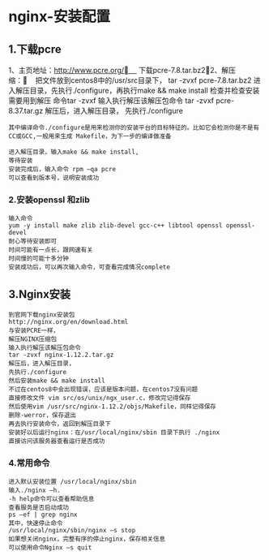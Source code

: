 # nginx-安装配置

## 1.下载pcre
1、主页地址：http://www.pcre.org/     下载pcre-7.8.tar.bz22、解压缩：    把文件放到centos8中的/usr/src目录下， tar -zvxf pcre-7.8.tar.bz2
	进入解压目录，先执行./configure，再执行make && make install 检查并检查安装
	需要用到解压 命令tar -zvxf
	输入执行解压该解压包命令
	tar -zvxf pcre-8.37.tar.gz
	解压后，进入解压目录，
	先执行./configure
	
	其中编译命令./configure是用来检测你的安装平台的目标特征的。比如它会检测你是不是有CC或GCC,一般用来生成 Makefile，为下一步的编译做准备
	
	进入解压目录，输入make && make install,
	等待安装
	安装完成后，输入命令 rpm –qa pcre 
	可以查看到版本号，说明安装成功


### 2.安装openssl 和zlib
	输入命令
	yum -y install make zlib zlib-devel gcc-c++ libtool openssl openssl-devel
	耐心等待安装即可
	时间可能有一点长，跟网速有关
	时间慢的可能十多分钟
	安装成功后，可以再次输入命令，可查看完成情况complete

## 3.Nginx安装
	到官网下载nginx安装包
	http://nginx.org/en/download.html
	与安装PCRE一样，
	解压NGINX压缩包
	输入执行解压该解压包命令
	tar -zvxf nginx-1.12.2.tar.gz 
	解压后，进入解压目录，
	先执行./configure
	然后安装make && make install
	不过在centos8中会出现错误，应该是版本问题，在centos7没有问题
	直接修改文件 vim src/os/unix/ngx_user.c，修改完记得保存
	然后使用vim /usr/src/nginx-1.12.2/objs/Makefile，同样记得保存
	删除-werror，保存退出
	再去执行安装命令，返回到解压目录下
	安装好以后运行nginx：在/usr/local/nginx/sbin 目录下执行 ./nginx
	直接访问该服务器查看运行是否成功


### 4.常用命令
	
	进入默认安装位置 /usr/local/nginx/sbin
	输入./nginx –h.
	-h help命令可以查看帮助信息
	查看服务是否启动成功
	ps –ef | grep nginx
	其中，快速停止命令
	/usr/local/nginx/sbin/nginx –s stop
	如果想关闭nginx，完整有序的停止nginx，保存相关信息
	可以使用命令Nginx –s quit


